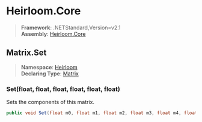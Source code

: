 # Heirloom.Core

> **Framework**: .NETStandard,Version=v2.1  
> **Assembly**: [Heirloom.Core][0]  

## Matrix.Set

> **Namespace**: [Heirloom][0]  
> **Declaring Type**: [Matrix][1]  

### Set(float, float, float, float, float, float)

Sets the components of this matrix.

```cs
public void Set(float m0, float m1, float m2, float m3, float m4, float m5)
```

[0]: ../../../Heirloom.Core.md
[1]: ../Matrix.md
